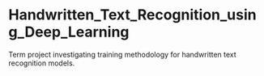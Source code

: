 # Handwritten_Text_Recognition_using_Deep_Learning
Term project investigating training methodology for handwritten text recognition models.
